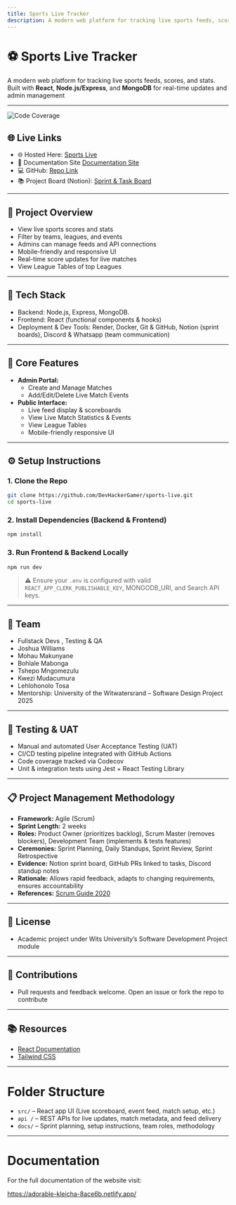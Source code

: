 ```yaml
---
title: Sports Live Tracker
description: A modern web platform for tracking live sports feeds, scores, and stats.
---
```


# ⚽ Sports Live Tracker

A modern web platform for tracking live sports feeds, scores, and stats. Built with **React**, **Node.js/Express**, and **MongoDB** for real-time updates and admin management

---
![Code Coverage](https://img.shields.io/badge/coverage-85%25-yellowgreen)


## 🌐 Live Links
- 🌐 Hosted Here: [Sports Live](https://sports-live.onrender.com/)
- 📄 Documentation Site [Documentation Site](https://adorable-kleicha-8ace6b.netlify.app/)
-  💻 GitHub: [Repo Link](https://github.com/DevHackerGamer/sports-live)
- 📚 Project Board (Notion): [Sprint & Task Board](https://www.notion.so/Sports-Live-Tracker-2025-25b7181e6705803aa7bdffa7190f8dfa?source=copy_link)   
---


## 🚀 Project Overview
- View live sports scores and stats
- Filter by teams, leagues, and events
- Admins can manage feeds and API connections
- Mobile-friendly and responsive UI
- Real-time score updates for live matches
- View League Tables of top Leagues

---


## 🧰 Tech Stack
- Backend: Node.js, Express, MongoDB.
- Frontend: React (functional components & hooks)
- Deployment & Dev Tools: Render, Docker, Git & GitHub, Notion (sprint boards), Discord & Whatsapp (team communication)

---
## 🔑 Core Features
- **Admin Portal:**  
  - Create and Manage Matches
  - Add/Edit/Delete Live Match Events
- **Public Interface:**  
  - Live feed display & scoreboards  
  - View Live Match Statistics & Events
  - View League Tables
  - Mobile-friendly responsive UI  

---



## ⚙️ Setup Instructions
### 1. Clone the Repo

```bash
git clone https://github.com/DevHackerGamer/sports-live.git
cd sports-live
```

### 2. Install Dependencies (Backend & Frontend)

```bash
npm install
```


### 3. Run Frontend & Backend Locally

```bash
npm run dev
```

> ⚠️ Ensure your `.env` is configured with valid `REACT_APP_CLERK_PUBLISHABLE_KEY`, MONGODB_URI, and Search API keys.

---

## 👥 Team
- Fullstack Devs , Testing & QA
- Joshua Williams
- Mohau Makunyane  
- Bohlale Mabonga
- Tshepo Mngomezulu
- Kwezi Mudacumura
- Lehlohonolo Tosa
- Mentorship: University of the Witwatersrand – Software Design Project 2025

---

## 🧪 Testing & UAT
- Manual and automated User Acceptance Testing (UAT)
- CI/CD testing pipeline integrated with GitHub Actions
- Code coverage tracked via Codecov
- Unit & integration tests using Jest + React Testing Library

---


## 📋 Project Management Methodology
- **Framework:** Agile (Scrum)  
- **Sprint Length:** 2 weeks  
- **Roles:** Product Owner (prioritizes backlog), Scrum Master (removes blockers), Development Team (implements & tests features)  
- **Ceremonies:** Sprint Planning, Daily Standups, Sprint Review, Sprint Retrospective  
- **Evidence:** Notion sprint board, GitHub PRs linked to tasks, Discord standup notes  
- **Rationale:** Allows rapid feedback, adapts to changing requirements, ensures accountability  
- **References:** [Scrum Guide 2020](https://www.scrumguides.org/scrum-guide.html)

---

## 📄 License
- Academic project under Wits University’s Software Development Project module

---

## 🙌 Contributions
- Pull requests and feedback welcome. Open an issue or fork the repo to contribute

---

## 📚 Resources
- [React Documentation](https://reactjs.org/)  
- [Tailwind CSS](https://tailwindcss.com/)
---

# Folder Structure

- `src/` – React app UI (Live scoreboard, event feed, match setup, etc.)
- `api /` – REST APIs for live updates, match metadata, and feed delivery
- `docs/` – Sprint planning, setup instructions, team roles, methodology



---

# Documentation 

For the full documentation of the website visit:

https://adorable-kleicha-8ace6b.netlify.app/

